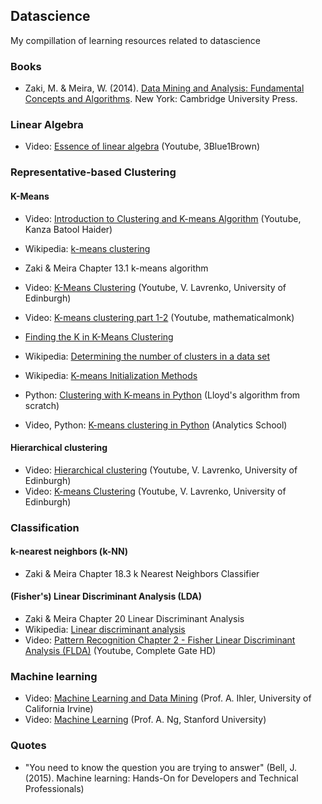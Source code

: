 ## Datascience

My compillation of learning resources related to datascience

### Books

- Zaki, M. & Meira, W. (2014). [Data Mining and Analysis: Fundamental Concepts and Algorithms](http://www.cs.rpi.edu/~zaki/PaperDir/DMABOOK.pdf). New York: Cambridge University Press.

### Linear Algebra

- Video: [Essence of linear algebra](https://www.youtube.com/playlist?list=PLZHQObOWTQDPD3MizzM2xVFitgF8hE_ab) (Youtube, 3Blue1Brown)

### Representative-based Clustering

#### K-Means

- Video: [Introduction to Clustering and K-means Algorithm](https://www.youtube.com/watch?v=7Qv0cmJ6FsI) (Youtube, Kanza Batool Haider)
- Wikipedia: [k-means clustering](https://en.wikipedia.org/wiki/K-means_clustering)
- Zaki & Meira Chapter 13.1 k-means algorithm
- Video: [K-Means Clustering](https://www.youtube.com/playlist?list=PLBv09BD7ez_6cgkSUAqBXENXEhCkb_2wl) (Youtube, V. Lavrenko, University of Edinburgh)
- Video: [K-means clustering part 1-2](https://www.youtube.com/watch?v=0MQEt10e4NM&list=PLD0F06AA0D2E8FFBA&index=114) (Youtube, mathematicalmonk)

- [Finding the K in K-Means Clustering](https://datasciencelab.wordpress.com/2013/12/27/finding-the-k-in-k-means-clustering/)
- Wikipedia: [Determining the number of clusters in a data set](https://en.wikipedia.org/wiki/Determining_the_number_of_clusters_in_a_data_set)
- Wikipedia: [K-means Initialization Methods](https://en.wikipedia.org/wiki/K-means_clustering#Initialization_methods)

- Python: [Clustering with K-means in Python](https://datasciencelab.wordpress.com/2013/12/12/clustering-with-k-means-in-python/) (Lloyd's algorithm from scratch)
- Video, Python: [K-means clustering in Python](https://www.youtube.com/watch?v=gSSd2M12OfQ) (Analytics School)

#### Hierarchical clustering

- Video: [Hierarchical clustering](https://www.youtube.com/playlist?list=PLBv09BD7ez_6VX12puSF0Ep6NluI9vwoX) (Youtube, V. Lavrenko, University of Edinburgh)
- Video: [K-means Clustering](https://www.youtube.com/playlist?list=PLBv09BD7ez_6cgkSUAqBXENXEhCkb_2wl) (Youtube, V. Lavrenko, University of Edinburgh)

### Classification

#### k-nearest neighbors (k-NN)

- Zaki & Meira Chapter 18.3 k Nearest Neighbors Classifier

#### (Fisher's) Linear Discriminant Analysis (LDA)

- Zaki & Meira Chapter 20 Linear Discriminant Analysis
- Wikipedia: [Linear discriminant analysis](https://en.wikipedia.org/wiki/Linear_discriminant_analysis)
- Video: [Pattern Recognition Chapter 2 - Fisher Linear Discriminant Analysis (FLDA)](https://www.youtube.com/watch?v=hEEj8MEvfG4) (Youtube, Complete Gate HD)

### Machine learning

- Video: [Machine Learning and Data Mining](https://www.youtube.com/playlist?list=PLaXDtXvwY-oDvedS3f4HW0b4KxqpJ_imw) (Prof. A. Ihler, University of California Irvine)
- Video: [Machine Learning](https://www.youtube.com/view_play_list?p=A89DCFA6ADACE599) (Prof. A. Ng, Stanford University)

### Quotes

- "You need to know the question you are trying to answer" (Bell, J. (2015). Machine learning: Hands-On for Developers and Technical Professionals)

